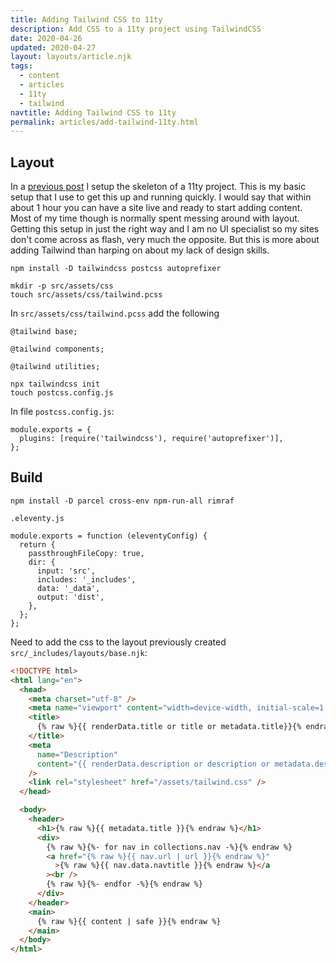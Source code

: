 ```yaml
---
title: Adding Tailwind CSS to 11ty
description: Add CSS to a 11ty project using TailwindCSS
date: 2020-04-26
updated: 2020-04-27
layout: layouts/article.njk
tags:
  - content
  - articles
  - 11ty
  - tailwind
navtitle: Adding Tailwind CSS to 11ty
permalink: articles/add-tailwind-11ty.html
---
```


## Layout

In a [previous post](basic-11ty-setup.html) I setup the skeleton of a 11ty project. This is my basic setup that I use to get this up and running quickly. I would say that within about 1 hour you can have a site live and ready to start adding content. Most of my time though is normally spent messing around with layout. Getting this setup in just the right way and I am no UI specialist so my sites don't come across as flash, very much the opposite. But this is more about adding Tailwind than harping on about my lack of design skills.

```
npm install -D tailwindcss postcss autoprefixer
```

```
mkdir -p src/assets/css
touch src/assets/css/tailwind.pcss
```

In `src/assets/css/tailwind.pcss` add the following

```
@tailwind base;

@tailwind components;

@tailwind utilities;
```

```
npx tailwindcss init
touch postcss.config.js
```

In file `postcss.config.js`:

```
module.exports = {
  plugins: [require('tailwindcss'), require('autoprefixer')],
};
```

## Build

```
npm install -D parcel cross-env npm-run-all rimraf
```

`.eleventy.js`

```
module.exports = function (eleventyConfig) {
  return {
    passthroughFileCopy: true,
    dir: {
      input: 'src',
      includes: '_includes',
      data: '_data',
      output: 'dist',
    },
  };
};
```

Need to add the css to the layout previously created `src/_includes/layouts/base.njk`:

```html
<!DOCTYPE html>
<html lang="en">
  <head>
    <meta charset="utf-8" />
    <meta name="viewport" content="width=device-width, initial-scale=1.0" />
    <title>
      {% raw %}{{ renderData.title or title or metadata.title}}{% endraw %}
    </title>
    <meta
      name="Description"
      content="{{ renderData.description or description or metadata.description }}"
    />
    <link rel="stylesheet" href="/assets/tailwind.css" />
  </head>

  <body>
    <header>
      <h1>{% raw %}{{ metadata.title }}{% endraw %}</h1>
      <div>
        {% raw %}{%- for nav in collections.nav -%}{% endraw %}
        <a href="{% raw %}{{ nav.url | url }}{% endraw %}"
          >{% raw %}{{ nav.data.navtitle }}{% endraw %}</a
        ><br />
        {% raw %}{%- endfor -%}{% endraw %}
      </div>
    </header>
    <main>
      {% raw %}{{ content | safe }}{% endraw %}
    </main>
  </body>
</html>
```

